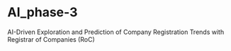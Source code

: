 # AI_phase-3
AI-Driven Exploration and Prediction of Company Registration Trends with Registrar of Companies (RoC)
